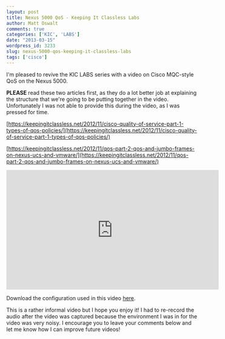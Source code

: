 ```yaml
---
layout: post
title: Nexus 5000 QoS - Keeping It Classless Labs
author: Matt Oswalt
comments: true
categories: ['KIC', 'LABS']
date: "2013-03-15"
wordpress_id: 3233
slug: nexus-5000-qos-keeping-it-classless-labs
tags: ['cisco']
---
```



I'm pleased to revive the KIC LABS series with a video on Cisco MQC-style QoS on the Nexus 5000.

**PLEASE** read these two articles first, as they do a lot better job at explaining the structure that we're going to be putting together in the video. Unfortunately I was not able to provide this during the video, as I was pressed for time.

[https://keepingitclassless.net/2012/11/cisco-quality-of-service-part-1-types-of-qos-policies/](https://keepingitclassless.net/2012/11/cisco-quality-of-service-part-1-types-of-qos-policies/)

[https://keepingitclassless.net/2012/11/qos-part-2-qos-and-jumbo-frames-on-nexus-ucs-and-vmware/](https://keepingitclassless.net/2012/11/qos-part-2-qos-and-jumbo-frames-on-nexus-ucs-and-vmware/)

<div style="text-align: center"><iframe width="560" height="315" src="http://www.youtube.com/embed/eSdybCEIs94" frameborder="0" allowfullscreen></iframe></div>

Download the configuration used in this video [here](/assets/2013/03/Sample_QoS_Configuration.txt).

This is a rather informal video but I hope you enjoy it! I had to re-record the audio after the video was captured because the environment I was in for the video was very noisy. I encourage you to leave your comments below and let me know how I can improve future videos!
